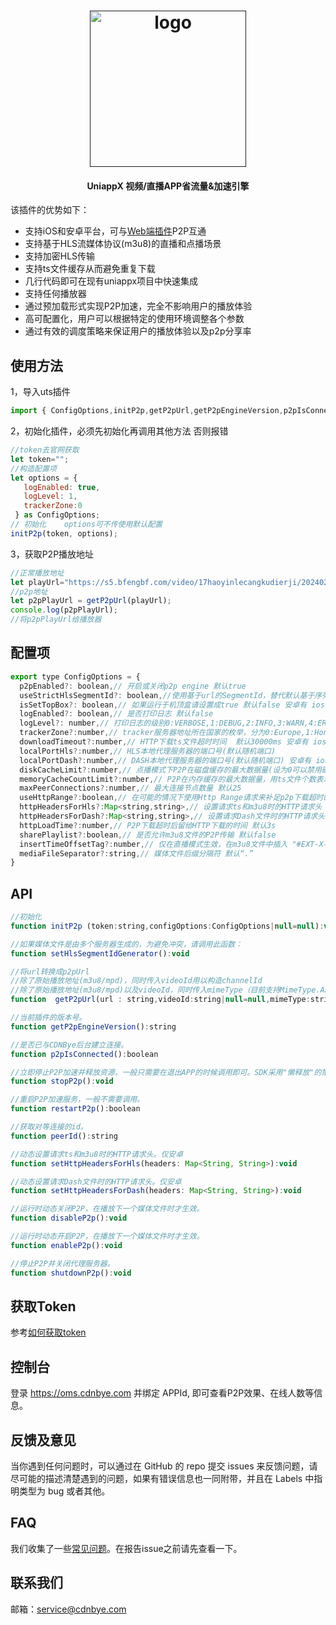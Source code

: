 <h1 align="center"><a href="" target="_blank" rel="noopener noreferrer"><img width="250" src="https://www.cdnbye.com/img/logo.png" alt="logo"></a></h1>
<h4 align="center">UniappX 视频/直播APP省流量&加速引擎</h4>


该插件的优势如下：
- 支持iOS和安卓平台，可与[Web端插件](https://gitee.com/cdnbye/hlsjs-p2p-engine)P2P互通
- 支持基于HLS流媒体协议(m3u8)的直播和点播场景
- 支持加密HLS传输
- 支持ts文件缓存从而避免重复下载
- 几行代码即可在现有uniappx项目中快速集成
- 支持任何播放器
- 通过预加载形式实现P2P加速，完全不影响用户的播放体验
- 高可配置化，用户可以根据特定的使用环境调整各个参数
- 通过有效的调度策略来保证用户的播放体验以及p2p分享率

## 使用方法
1，导入uts插件
```javascript
import { ConfigOptions,initP2p,getP2pUrl,getP2pEngineVersion,p2pIsConnected,stopP2p } from "@/uni_modules/cdnbye-swarmcloud";
```

2，初始化插件，必须先初始化再调用其他方法 否则报错
```javascript
//token去官网获取
let token="";
//构造配置项
let options = {
   logEnabled: true,
   logLevel: 1,
   trackerZone:0
 } as ConfigOptions;
// 初始化    options可不传使用默认配置
initP2p(token, options);
```

3，获取P2P播放地址
```javascript
//正常播放地址
let playUrl="https://s5.bfengbf.com/video/17haoyinlecangkudierji/20240216/index.m3u8";
//p2p地址
let p2pPlayUrl = getP2pUrl(playUrl);
console.log(p2pPlayUrl);
//将p2pPlayUrl给播放器
```

## 配置项
```javascript
export type ConfigOptions = {
  p2pEnabled?: boolean,// 开启或关闭p2p engine 默认true
  useStrictHlsSegmentId?: boolean,//使用基于url的SegmentId，替代默认基于序列号的 默认false
  isSetTopBox?: boolean,// 如果运行于机顶盒请设置成true 默认false 安卓有 ios没有
  logEnabled?: boolean,// 是否打印日志 默认false
  logLevel?: number,// 打印日志的级别0:VERBOSE,1:DEBUG,2:INFO,3:WARN,4:ERROR 默认3
  trackerZone?:number,// tracker服务器地址所在国家的枚举，分为0:Europe,1:HongKong,2:USA 默认0
  downloadTimeout?:number,// HTTP下载ts文件超时时间  默认30000ms 安卓有 ios没有
  localPortHls?:number,// HLS本地代理服务器的端口号(默认随机端口)
  localPortDash?:number,// DASH本地代理服务器的端口号(默认随机端口) 安卓有 ios没有
  diskCacheLimit?:number,// 点播模式下P2P在磁盘缓存的最大数据量(设为0可以禁用磁盘缓存) 默认2000*1024*1024
  memoryCacheCountLimit?:number,// P2P在内存缓存的最大数据量，用ts文件个数表示 默认15
  maxPeerConnections?:number,// 最大连接节点数量 默认25
  useHttpRange?:boolean,// 在可能的情况下使用Http Range请求来补足p2p下载超时的剩余部分数据 默认true
  httpHeadersForHls?:Map<string,string>,// 设置请求ts和m3u8时的HTTP请求头 默认null
  httpHeadersForDash?:Map<string,string>,// 设置请求Dash文件时的HTTP请求头 默认null 安卓有 ios没有
  httpLoadTime?:number,// P2P下载超时后留给HTTP下载的时间 默认3s
  sharePlaylist?:boolean,// 是否允许m3u8文件的P2P传输 默认false
  insertTimeOffsetTag?:number,// 仅在直播模式生效，在m3u8文件中插入 "#EXT-X-START:TIME-OFFSET=[timeOffset]"，强制播放器从某个位置开始加载，其中 [timeOffset] 是在播放列表的偏移量，如果为负则从播放列表结尾往前偏移（单位：秒）
  mediaFileSeparator?:string,// 媒体文件后缀分隔符 默认“.”
}
```

## API
```javascript
//初始化
function initP2p (token:string,configOptions:ConfigOptions|null=null):void

//如果媒体文件是由多个服务器生成的，为避免冲突，请调用此函数：
function setHlsSegmentIdGenerator():void

//将url转换成p2pUrl
//除了原始播放地址(m3u8/mpd)，同时传入videoId用以构造channelId
//除了原始播放地址(m3u8/mpd)以及videoId，同时传入mimeType（目前支持MimeType.APPLICATION_M3U8和MimeType.APPLICATION_MPD），用于无".m3u8"或".mpd"后缀的url。传入字符串m3u8或mpd
function  getP2pUrl(url : string,videoId:string|null=null,mimeType:string|null=null) : string

//当前插件的版本号。
function getP2pEngineVersion():string

//是否已与CDNBye后台建立连接。
function p2pIsConnected():boolean

//立即停止P2P加速并释放资源，一般只需要在退出APP的时候调用即可。SDK采用"懒释放"的策略，只有在重启p2p的时候才释放资源。对于性能较差的设备起播耗时可能比较明显，建议在视频播放之前提前调用 engine.stopP2p() 。
function stopP2p():void

//重启P2P加速服务，一般不需要调用。
function restartP2p():boolean

//获取对等连接的id。
function peerId():string

//动态设置请求ts和m3u8时的HTTP请求头。仅安卓
function setHttpHeadersForHls(headers: Map<String, String>):void

//动态设置请求Dash文件时的HTTP请求头。仅安卓
function setHttpHeadersForDash(headers: Map<String, String>):void

//运行时动态关闭P2P，在播放下一个媒体文件时才生效。
function disableP2p():void

//运行时动态开启P2P，在播放下一个媒体文件时才生效。
function enableP2p():void

//停止P2P并关闭代理服务器。
function shutdownP2p():void
```

## 获取Token
参考[如何获取token](https://www.cdnbye.com/cn/bindings.html#%E7%BB%91%E5%AE%9A-app-id-%E5%B9%B6%E8%8E%B7%E5%8F%96token)

## 控制台
登录 https://oms.cdnbye.com 并绑定 APPId, 即可查看P2P效果、在线人数等信息。

## 反馈及意见
当你遇到任何问题时，可以通过在 GitHub 的 repo 提交 issues 来反馈问题，请尽可能的描述清楚遇到的问题，如果有错误信息也一同附带，并且在 Labels 中指明类型为 bug 或者其他。

## FAQ
我们收集了一些[常见问题](https://www.cdnbye.com/faq.html)。在报告issue之前请先查看一下。

## 联系我们
邮箱：service@cdnbye.com
